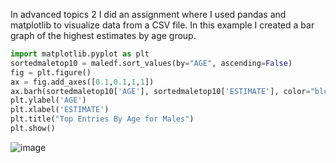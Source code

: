 In advanced topics 2 I did an assignment where I used pandas and matplotlib to visualize data from a CSV file. In this example I created a bar graph of the highest estimates by age group.

```py
import matplotlib.pyplot as plt
sortedmaletop10 = maledf.sort_values(by="AGE", ascending=False)
fig = plt.figure()
ax = fig.add_axes([0.1,0.1,1,1])
ax.barh(sortedmaletop10['AGE'], sortedmaletop10['ESTIMATE'], color="blue")
plt.ylabel('AGE')
plt.xlabel('ESTIMATE')
plt.title("Top Entries By Age for Males")
plt.show()
```
![image](https://github.com/HeritageCollegeClassroom/2020-program-exit-assessment-AustinStJean2003/assets/75050349/6065a5d8-bbf2-4f34-8e8d-4ecaa600b9c9)
